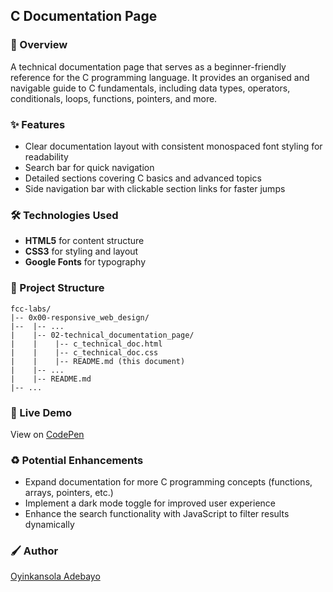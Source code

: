 ## C Documentation Page

### :book: Overview

A technical documentation page that serves as a beginner-friendly reference for the C programming language. It provides an organised and navigable guide to C fundamentals, including data types, operators, conditionals, loops, functions, pointers, and more.

### :sparkles: Features

- Clear documentation layout with consistent monospaced font styling for readability
- Search bar for quick navigation
- Detailed sections covering C basics and advanced topics
- Side navigation bar with clickable section links for faster jumps

### :hammer_and_wrench: Technologies Used

- **HTML5** for content structure
- **CSS3** for styling and layout
- **Google Fonts** for typography

### :file_folder: Project Structure

```
fcc-labs/
|-- 0x00-responsive_web_design/
|--  |-- ...
|    |-- 02-technical_documentation_page/
|    |    |-- c_technical_doc.html
|    |    |-- c_technical_doc.css
|    |    |-- README.md (this document)
|    |-- ...
|    |-- README.md
|-- ...
```

### :rocket: Live Demo

View on [CodePen](https://codepen.io/oyingidie/full/wvLOwvJ)

### :recycle: Potential Enhancements

- Expand documentation for more C programming concepts (functions, arrays, pointers, etc.)
- Implement a dark mode toggle for improved user experience
- Enhance the search functionality with JavaScript to filter results dynamically

### :paintbrush: Author

[Oyinkansola Adebayo](https://github.com/oyingidie)
